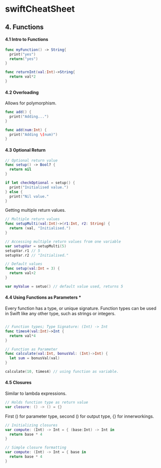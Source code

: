 # swiftCheatSheet

## 4. Functions

#### 4.1 Intro to Functions

```swift
func myFunction() -> String{
  print("yes")
  return("yes")
}

func returnInt(val:Int)->String{
  return val*2
}
```

#### 4.2 Overloading
Allows for polymorphism.
```swift
func add() {
  print("Adding...")
}

func add(num:Int) {
  print("Adding \(num)")
}
```

#### 4.3 Optional Return
```swift
// Optional return value
func setup() -> Bool? {
  return nil
}

if let checkOptional = setup() {
  print("Initialised value.")
} else {
  print("Nil value."
}
```
Getting multiple return values.
```swift
// Multiple return values
func setupMulti(val:Int)->(r1:Int, r2: String) {
  return (val, "Initialised.")
}

// Accessing multiple return values from one variable
var setupVar = setupMulti(5)
setupVar.r1 // 5
setupVar.r2 // "Initialised."
```
```swift
// Default values
func setup(val:Int = 3) {
  return val+2
}

var myValue = setuo() // default value used, returns 5
```

#### 4.4 Using Functions as Parameters *
Every function has a type, or unique signature. Function types can be used in Swift like any other type,
such as strings or integers.  

```swift

// Function types; Type Signature: (Int) -> Int
func times4(val:Int)->Int {
  return val*4
}

// Function as Parameter
func calculate(val:Int, bonusVal: (Int)->Int) {
  let sum = bonusVal(val)
}

calculate(10, times4) // using function as variable. 
```

#### 4.5 Closures
Similar to lambda expressions.
```swift
// Holds function type as return value
var closure: () -> () = {}
```
First () for parameter type, second () for output type, {} for innerworkings.
```swift
// Initializing closures
var compute: (Int) -> Int = { (base:Int) -> Int in
  return base * 4
}

// Simple closure formatting
var compute: (Int) -> Int = { base in
  return base * 4
}
```






